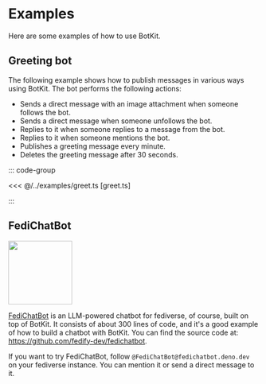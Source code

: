 Examples
========

Here are some examples of how to use BotKit.


Greeting bot
------------

The following example shows how to publish messages in various ways using
BotKit.  The bot performs the following actions:

 -  Sends a direct message with an image attachment when someone follows
    the bot.
 -  Sends a direct message when someone unfollows the bot.
 -  Replies to it when someone replies to a message from the bot.
 -  Replies to it when someone mentions the bot.
 -  Publishes a greeting message every minute.
 -  Deletes the greeting message after 30 seconds.

::: code-group

<<< @/../examples/greet.ts [greet.ts]

:::


FediChatBot
-----------

<img src="https://raw.githubusercontent.com/fedify-dev/fedichatbot/refs/heads/main/logo.png" width="128" height="128">

[FediChatBot] is an LLM-powered chatbot for fediverse, of course, built on top
of BotKit.  It consists of about 300 lines of code, and it's a good example of
how to build a chatbot with BotKit.  You can find the source code at:
<https://github.com/fedify-dev/fedichatbot>.

If you want to try FediChatBot, follow `@FediChatBot@fedichatbot.deno.dev` on
your fediverse instance.  You can mention it or send a direct message to it.

[FediChatBot]: https://github.com/fedify-dev/fedichatbot
